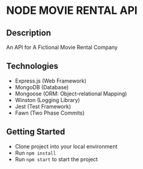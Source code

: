 # NODE MOVIE RENTAL API

## Description
An API for A Fictional Movie Rental Company

## Technologies
- Express.js (Web Framework)
- MongoDB (Database)
- Mongoose (ORM: Object–relational Mapping)
- Winston (Logging Library)
- Jest (Test Framework)
- Fawn (Two Phase Commits)

## Getting Started
- Clone project into your local environment
- Run `npm install`
- Run `npm start` to start the project
